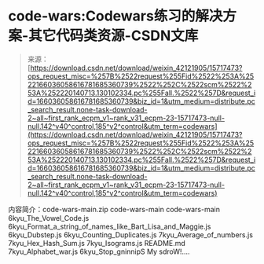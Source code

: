 <!--yml
category: codewars
date: 2022-08-13 11:36:02
-->

# code-wars:Codewars练习的解决方案-其它代码类资源-CSDN文库

> 来源：[https://download.csdn.net/download/weixin_42121905/15717473?ops_request_misc=%257B%2522request%255Fid%2522%253A%2522166036058616781685360739%2522%252C%2522scm%2522%253A%252220140713.130102334.pc%255Fall.%2522%257D&request_id=166036058616781685360739&biz_id=1&utm_medium=distribute.pc_search_result.none-task-download-2~all~first_rank_ecpm_v1~rank_v31_ecpm-23-15717473-null-null.142^v40^control,185^v2^control&utm_term=codewars](https://download.csdn.net/download/weixin_42121905/15717473?ops_request_misc=%257B%2522request%255Fid%2522%253A%2522166036058616781685360739%2522%252C%2522scm%2522%253A%252220140713.130102334.pc%255Fall.%2522%257D&request_id=166036058616781685360739&biz_id=1&utm_medium=distribute.pc_search_result.none-task-download-2~all~first_rank_ecpm_v1~rank_v31_ecpm-23-15717473-null-null.142^v40^control,185^v2^control&utm_term=codewars)

内容简介：code-wars-main.zip code-wars-main code-wars-main 6kyu_The_Vowel_Code.js 6kyu_Format_a_string_of_names_like_Bart_Lisa_and_Maggie.js 6kyu_Dubstep.js 6kyu_Counting_Duplicates.js 7kyu_Average_of_numbers.js 7kyu_Hex_Hash_Sum.js 7kyu_Isograms.js README.md 7kyu_Alphabet_war.js 6kyu_Stop_gninnipS My sdroW!....